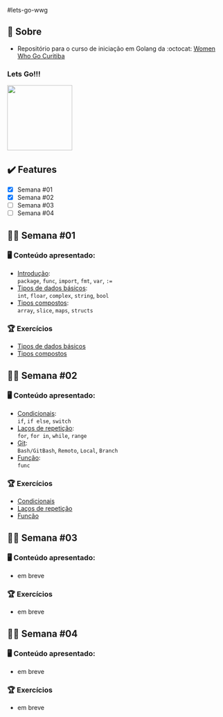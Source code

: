 #lets-go-wwg

## :love_you_gesture: Sobre

- Repositório para o curso de iniciação em Golang da :octocat: [Women Who Go Curitiba](https://github.com/womenwhogocwb)


<h3>Lets <strong>Go!!!</strong></h3>

<img src="https://revista.devall.com.br/wp-content/uploads/2018/09/gopher-adventure.png" height="150" widtg="150">

## :heavy_check_mark: Features

- [x] Semana #01
- [x] Semana #02
- [ ] Semana #03
- [ ] Semana #04

## :woman_technologist: Semana #01

### :desktop_computer: Conteúdo apresentado:
- [Introdução](https://github.com/rayanepimentel/lets-go-wwg/blob/main/notes/semana01/1.1intro.md):<br>
`package`, `func`, `import`, `fmt`, `var`, `:=`
- [Tipos de dados básicos](https://github.com/rayanepimentel/lets-go-wwg/blob/main/notes/semana01/1.2tiposDeDados.md):<br>
`int`, `floar`, `complex`, `string`, `bool`
- [Tipos compostos](https://github.com/rayanepimentel/lets-go-wwg/blob/main/notes/semana01/1.3tiposCompostos.md):<br>
`array`, `slice`, `maps`, `structs`


### :trophy: Exercícios
- [Tipos de dados básicos](https://github.com/rayanepimentel/lets-go-wwg/tree/main/semana01/exercicios/tiposDeDados)
- [Tipos compostos](https://github.com/rayanepimentel/lets-go-wwg/tree/main/semana01/exercicios/tiposCompostos)

## :woman_technologist: Semana #02

### :desktop_computer: Conteúdo apresentado:
- [Condicionais](https://github.com/rayanepimentel/lets-go-wwg/blob/main/notes/semana02/2.1condicionais.md):<br>
`if`, `if else`, `switch`
- [Laços de repetição](https://github.com/rayanepimentel/lets-go-wwg/blob/main/notes/semana02/2.2lacosDeRepeticao.md):<br>
`for`, `for in`, `while`, `range`
- [Git](https://womenwhogocwb.gitbook.io/letsgo/mais/git):<br>
`Bash/GitBash`, `Remoto`, `Local`, `Branch`
- [Função](https://github.com/rayanepimentel/lets-go-wwg/blob/main/notes/semana02/2.3funcao.md):<br>
`func`
 
### :trophy: Exercícios
- [Condicionais](https://github.com/rayanepimentel/lets-go-wwg/tree/main/semana02/Exercicios/condicionais)
- [Laços de repetição](https://github.com/rayanepimentel/lets-go-wwg/tree/main/semana02/Exercicios/loop)
- [Função](https://github.com/rayanepimentel/lets-go-wwg/tree/main/semana02/Exercicios/funcoes)

## :woman_technologist: Semana #03

### :desktop_computer: Conteúdo apresentado:
- em breve
 
### :trophy: Exercícios
- em breve

## :woman_technologist: Semana #04

### :desktop_computer: Conteúdo apresentado:
- em breve
 
### :trophy: Exercícios
- em breve

